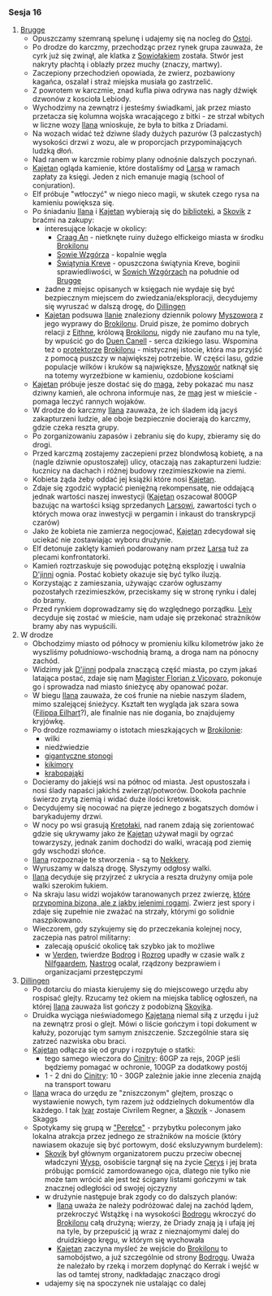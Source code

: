 ### Sesja 16
1. [Brugge](#l_m_brugge)
    * Opuszczamy szemraną spelunę i udajemy się na nocleg do [Ostoi](#l_ostoja).
    * Po drodze do karczmy, przechodząc przez rynek grupa zauważa, że cyrk już się zwinął, ale klatka z [Sowiołakiem](#b_sowiolak) została. Stwór jest nakryty płachtą i oblazły przez muchy (znaczy, martwy). 
    * Zaczepiony przechodzień opowiada, że zwierz, pozbawiony kagańca, oszalał i straż miejska musiała go zastrzelić.
    * Z powrotem w karczmie, znad kufla piwa odrywa nas nagły dźwięk dzwonów z koscioła Lebiody. 
    * Wychodzimy na zewnątrz i jesteśmy świadkami, jak przez miasto przetacza się kolumna wojska wracającego z bitki - ze strzał wbitych w liczne wozy [Ilana](#g_ilana) wnioskuje, że była to bitka z Driadami. 
    * Na wozach widać też dziwne ślady dużych pazurów (3 palczastych) wysokości drzwi z wozu, ale w proporcjach przypominających ludzką dłoń. 
    * Nad ranem w karczmie robimy plany odnośnie dalszych poczynań. 
    * [Kajetan](#g_kajetan) ogląda kamienie, które dostaliśmy od [Larsa](#p_lars) w ramach zapłaty za księgi. Jeden z nich emanuje magią (school of conjuration). 
    * Elf próbuje "wtłoczyć" w niego nieco magii, w skutek czego rysa na kamieniu powiększa się.
    * Po śniadaniu [Ilana](#g_ilana) i [Kajetan](#g_kajetan) wybierają się do [biblioteki](#l_biblioteka), a [Skovik](#p_skovik) z braćmi na zakupy:
        * interesujące lokacje w okolicy:
            * [Craag An](#l_craag_an) - nietknęte ruiny dużego elfickeigo miasta w środku [Brokilonu](#l_brokilon)
            * [Sowie Wzgórza](#l_sowie_wzgorza) - kopalnie węgla
            * [Świątynia Kreve](#l_swiatynia_kreve) - opuszczona świątynia Kreve, boginii sprawiedliwości, w [Sowich Wzgórzach](#l_sowie_wzgorza) na południe od [Brugge](#l_m_brugge)
        * żadne z miejsc opisanych w księgach nie wydaje się być bezpiecznym miejscem do zwiedzania/eksploracji, decydujemy się wyruszać w dalszą drogę, do [Dillingen](#l_dillingen)
        * [Kajetan](#g_kajetan) podsuwa [Ilanie](#g_ilana) znaleziony dziennik polowy [Myszowora](#p_myszowor) z jego wyprawy do [Brokilonu](#l_brokilon). Druid pisze, że pomimo dobrych relacji z [Eithne](#p_eithne), królową [Brokilonu](#l_brokilon), nigdy nie zaufano mu na tyle, by wpuścić go do [Duen Canell](#l_duen_canell) - serca dzikiego lasu. Wspomina też o [protektorze](#b_bizoktor) [Brokilonu](#l_brokilon) - mistycznej istocie, która ma przyjść z pomocą puszczy w największej potrzebie. W części lasu, gdzie populacje wilków i kruków są największe, [Myszowór](#p_myszowor) natknął się na totemy wyrzeźbione w kamieniu, ozdobione kościami 
    * [Kajetan](#g_kajetan) próbuje jesze dostać się do [maga](#p_florian_z_vicovaro), żeby pokazać mu nasz dziwny kamień, ale ochrona informuje nas, że [mag](#p_florian_z_vicovaro) jest w mieście - pomaga leczyć rannych wojaków.
    * W drodze do karczmy [Ilana](#g_ilana) zauważa, że ich śladem idą jacyś zakapturzeni ludzie, ale oboje bezpiecznie docierają do karczmy, gdzie czeka reszta grupy.
    * Po zorganizowaniu zapasów i zebraniu się do kupy, zbieramy się do drogi. 
    * Przed karczmą zostajemy zaczepieni przez blondwłosą kobietę, a na (nagle dziwnie opustoszałej) ulicy, otaczają nas zakapturzeni ludzie: łucznicy na dachach i różnej budowy rzezimieszkowie na ziemi.
    * Kobieta żąda żeby oddać jej książki które nosi [Kajetan](#g_kajetan). 
    * Zdaje się zgodzić wypłacić pieniężną rekompensatę, nie oddającą jednak wartości naszej inwestycji ([Kajetan](#g_kajetan) oszacował 800GP bazując na wartości ksiąg sprzedanych [Larsowi](#p_lars), zawartości tych o których mowa oraz inwestycji w pergamin i inkaust do transkrypcji czarów)
    * Jako że kobieta nie zamierza negocjować, [Kajetan](#g_kajetan) zdecydował się uciekać nie zostawiając wyboru drużynie. 
    * Elf detonuje zaklęty kamień podarowany nam przez [Larsa](#p_lars) tuż za plecami konfrontatorki.
    * Kamień roztrzaskuje się powodując potężną eksplozję i uwalnia [D'jinni](#b_djinni) ognia. Postać kobiety okazuje się być tylko iluzją.
    * Korzystając z zamieszania, używając czarów ogłuszamy pozostałych rzezimieszków, przeciskamy się w stronę rynku i dalej do bramy.
    * Przed rynkiem doprowadzamy się do względnego porządku. [Leiv](#p_leiv) decyduje się zostać w mieście, nam udaje się przekonać strażników bramy aby nas wypuścili.
2. W drodze
    * Obchodzimy miasto od północy w promieniu kilku kilometrów jako że wyszliśmy południowo-wschodnią bramą, a droga nam na pónocny zachód.
    * Widzimy jak [D'jinni](#b_djinni) podpala znaczącą część miasta, po czym jakaś latająca postać, zdaje się nam [Magister Florian z Vicovaro](#p_florian_z_vicovaro), pokonuje go i sprowadza nad miasto śnieżycę aby opanować pożar.
    * W biegu [Ilana](#g_ilana) zauważa, że coś frunie na niebie naszym śladem, mimo szalejącej śnieżycy. Kształt ten wygląda jak szara sowa ([Filippa Eilhart](#p_filippa_eilhart)?), ale finalnie nas nie dogania, bo znajdujemy kryjówkę.
    * Po drodze rozmawiamy o istotach mieszkających w [Brokilonie](#l_brokilon):
        * wilki
        * niedźwiedzie
        * [gigantyczne stonogi](#b_stonoga)
        * [kikimory](#b_kikimora)
        * [krabopająki](#b_krabopajak)
    * Docieramy do jakiejś wsi na północ od miasta. Jest opustoszała i nosi ślady napaści jakichś zwierząt/potworów. Dookoła pachnie świerzo zrytą ziemią i widać duże ilości kretowisk.
    * Decydujemy się nocować na pięrze jednego z bogatszych domów i barykadujemy drzwi.
    * W nocy po wsi grasują [Kretołaki](#b_nekker), nad ranem zdają się zorientować gdzie się ukrywamy jako że [Kajetan](#g_kajetan) używał magii by ogrzać towarzyszy, jednak zanim dochodzi do walki, wracają pod ziemię gdy wschodzi słońce. 
    * [Ilana](#g_ilana) rozpoznaje te stworzenia - są to [Nekkery](#b_nekker).
    * Wyruszamy w dalszą drogę. Słyszymy odgłosy walki. 
    * [Ilana](#g_ilana) decyduje się przyjrzeć z ukrycia a reszta drużyny omija pole walki szerokim łukiem. 
    * Na skraju lasu widzi wojaków taranowanych przez zwierzę, [które przypomina bizona, ale z jakby jelenimi rogami](#b_bizoktor). Zwierz jest spory i zdaje się zupełnie nie zważać na strzały, którymi go solidnie naszpikowano.
    * Wieczorem, gdy szykujemy się do przeczekania kolejnej nocy, zaczepia nas patrol militarny:
        * zalecają opuścić okolicę tak szybko jak to możliwe
        * w [Verden](#l_verden), twierdze [Bodrog](#l_bodrog) i [Rozrog](#l_rozrog) upadły w czasie walk z [Nilfgaardem](#l_nilfgaard), [Nastrog](#l_nastrog) ocalał, rządzony bezprawiem i organizacjami przestępczymi
3. [Dillingen](#l_dillingen)
    * Po dotarciu do miasta kierujemy się do miejscowego urzędu aby rospisać glejty. Rzucamy też okiem na miejska tablicę ogłoszeń, na której [Ilana](#g_ilana) zauważa list gończy z podobizną [Skovika](#p_skovik). 
    * Druidka wyciąga nieświadomego [Kajetana](#g_kajetan) niemal siłą z urzędu i już na zewnątrz prosi o glejt. Mówi o liście gończym i topi dokument w kałuży, pozorując tym samym zniszczenie. Szczególnie stara się zatrzeć nazwiska obu braci.
    * [Kajetan](#g_kajetan) odłącza się od grupy i rozpytuje o statki:
        * tego samego wieczora do [Cinitry](#l_cinitra): 60GP za rejs, 20GP jeśli będziemy pomagać w ochronie, 100GP za dodatkowy postój
        * 1 - 2 dni do [Cinitry](#l_cinitra): 10 - 30GP zależnie jakie inne zlecenia znajdą na transport towaru
    * [Ilana](#g_ilana) wraca do urzędu ze "zniszczonym" glejtem, prosząc o wystawienie nowych, tym razem już oddzielnych dokumentów dla każdego. I tak [Ivar](p_ivar) zostaje Civrilem Regner, a [Skovik](#p_skovik) - Jonasem Skaggs
    * Spotykamy się grupą w ["Perełce"](#l_perelka) - przybytku poleconym jako lokalna atrakcja przez jednego ze strażników na moście (który nawiasem okazuje się być portowym, dość eksluzywnym burdelem):
        * [Skovik](#p_skovik) był głównym organizatorem puczu przeciw obecnej władczyni [Wysp](#l_wyspy_skellige), osobiście targnął się na życie [Cerys](#p_cerys) i jej brata próbując pomścić zamordowanego ojca, dlatego nie tylko nie może tam wrócić ale jest też ścigany listami gończymi w tak znacznej odległości od swojej ojczyzny
        * w drużynie następuje brak zgody co do dalszych planów:
            * [Ilana](#g_ilana) uważa że należy podróżować dalej na zachód lądem, przekroczyć Wstążkę i na wysokości [Bodrogu](#l_bodrog) wkroczyć do [Brokilonu](#l_brokilon) całą drużyną; wierzy, że Driady znają ją i ufają jej na tyle, by przepuścić ją wraz z nieznajomymi dalej do druidzkiego kręgu, w którym się wychowała
            * [Kajetan](#g_kajetan) zaczyna myśleć że wejście do [Brokilonu](#l_brokilon) to samobójstwo, a już szczególnie od strony [Bodrogu](#l_bodrog). Uważa że należało by rzeką i morzem dopłynąć do Kerrak i wejść w las od tamtej strony, nadkładając znacząco drogi
        * udajemy się na spoczynek nie ustalając co dalej